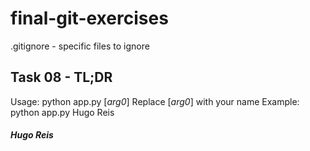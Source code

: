 # final-git-exercises

.gitignore - specific files to ignore

## Task 08 - TL;DR

Usage: python app.py [*arg0*]
Replace [*arg0*] with your name
Example: python app.py Hugo Reis

##### Hugo Reis

